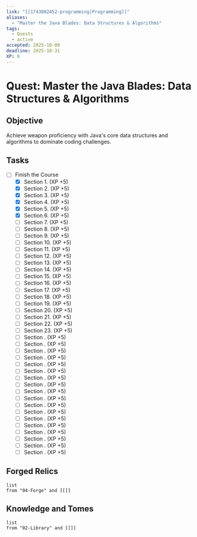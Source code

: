 ```yaml
---
link: "[[1743802452-programming|Programming]]"
aliases:
  - "Master the Java Blades: Data Structures & Algorithms"
tags:
  - Quests
  - active
accepted: 2025-10-09
deadline: 2025-10-31
XP: 0
---
```

# Quest: Master the Java Blades: Data Structures & Algorithms
## Objective
Achieve weapon proficiency with Java's core data structures and algorithms to dominate coding challenges.

## Tasks
- [ ] Finish the Course
	- [x] Section 1. (XP +5)
	- [x] Section 2. (XP +5)
	- [x] Section 3. (XP +5)
	- [x] Section 4. (XP +5)
	- [x] Section 5. (XP +5)
	- [x] Section 6. (XP +5)
	- [ ] Section 7. (XP +5)
	- [ ] Section 8. (XP +5)
	- [ ] Section 9. (XP +5)
	- [ ] Section 10. (XP +5)
	- [ ] Section 11. (XP +5)
	- [ ] Section 12. (XP +5)
	- [ ] Section 13. (XP +5)
	- [ ] Section 14. (XP +5)
	- [ ] Section 15. (XP +5)
	- [ ] Section 16. (XP +5)
	- [ ] Section 17. (XP +5)
	- [ ] Section 18. (XP +5)
	- [ ] Section 19. (XP +5)
	- [ ] Section 20. (XP +5)
	- [ ] Section 21. (XP +5)
	- [ ] Section 22. (XP +5)
	- [ ] Section 23. (XP +5)
	- [ ] Section . (XP +5)
	- [ ] Section . (XP +5)
	- [ ] Section . (XP +5)
	- [ ] Section . (XP +5)
	- [ ] Section . (XP +5)
	- [ ] Section . (XP +5)
	- [ ] Section . (XP +5)
	- [ ] Section . (XP +5)
	- [ ] Section . (XP +5)
	- [ ] Section . (XP +5)
	- [ ] Section . (XP +5)
	- [ ] Section . (XP +5)
	- [ ] Section . (XP +5)
	- [ ] Section . (XP +5)
	- [ ] Section . (XP +5)
	- [ ] Section . (XP +5)
	- [ ] Section . (XP +5)
	- [ ] Section . (XP +5)

## Forged Relics
```dataview
list
from "04-Forge" and [[]]
```
## Knowledge and Tomes
```dataview
list
from "02-Library" and [[]]
```